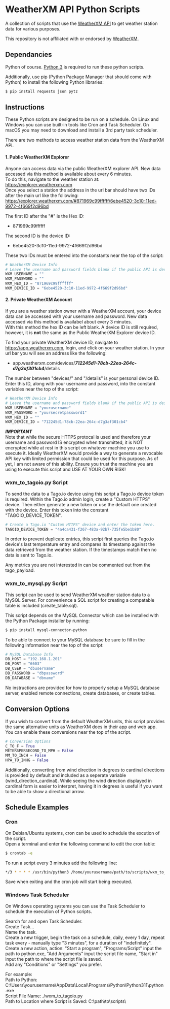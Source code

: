 # WeatherXM API Python Scripts
A collection of scripts that use the [WeatherXM API](https://api.weatherxm.com/api/v1/docs/) to get weather station data for various purposes.  

This repository is not affiliated with or endorsed by [WeatherXM](https://weatherxm.com/).

## Dependancies
Python of course.  [Python 3](https://www.python.org/downloads/) is required to run these python scripts.  

Additionally, use pip (Python Package Manager that should come with Python) to install the following Python libraries:
``` bash
$ pip install requests json pytz
```

## Instructions
These Python scripts are designed to be run on a schedule.  On Linux and Windows you can use built-in tools like Cron and Task Scheduler.  On macOS you may need to download and install a 3rd party task scheduler. 

There are two methods to access weather station data from the WeatherXM API.  

#### __1. Public WeatherXM Explorer__
Anyone can access data via the public WeatherXM explorer API.  New data accessed via this method is available about every 6 minutes.  
To do this, navigate to the weather station at:  
https://explorer.weatherxm.com  
Once you select a station the address in the url bar should have two IDs after the main url like the following:
https://explorer.weatherxm.com/#871969c99ffffff/6ebe4520-3c10-11ed-9972-4f669f2d96bd

The first ID after the "#" is the Hex ID:
* 871969c99ffffff

The second ID is the device ID:
* 6ebe4520-3c10-11ed-9972-4f669f2d96bd

These two IDs must be entered into the constants near the top of the script:
``` python
# WeatherXM Device Info
# Leave the username and password fields blank if the public API is desired.
WXM_USERNAME = ""
WXM_PASSWORD = ""
WXM_HEX_ID = "871969c99ffffff"
WXM_DEVICE_ID = "6ebe4520-3c10-11ed-9972-4f669f2d96bd"
```

#### __2. Private WeatherXM Account__
If you are a weather station owner with a WeatherXM account, your device data can be accessed with your username and password.  New data accessed via this method is availabel about every 3 minutes.  
With this method the hex ID can be left blank.  A device ID is still required, however, it is __not__ the same as the Public WeatherXM Explorer device ID.  

To find your private WeatherXM device ID, navigate to https://app.weatherxm.com, login, and click on your weather station.  In your url bar you will see an address like the following:  
* app.weatherxm.com/devices/__*712245d1-78cb-22ea-264c-d7g3af301cb4*__/details  

The number between "devices/" and "/details" is your personal device ID.  Enter this ID, along with your username and password, into the constant variables near the top of the script:
``` python
# WeatherXM Device Info
# Leave the username and password fields blank if the public API is desired.
WXM_USERNAME = "yourusername"
WXM_PASSWORD = "yoursecretpassword1"
WXM_HEX_ID = ""
WXM_DEVICE_ID = "712245d1-78cb-22ea-264c-d7g3af301cb4"
```
___IMPORTANT___  
Note that while the secure HTTPS protocal is used and therefore your username and password IS encrypted when transmitted, it is NOT encrypted while at rest in this script on whatever machine you use to execute it.  Ideally WeatherXM would provide a way to generate a revocable API key with limited permission that could be used for this purpose.  As of yet, I am not aware of this ability.  Ensure you trust the machine you are using to execute this script and USE AT YOUR OWN RISK!  

### __wxm_to_tagoio.py Script__
To send the data to a Tago.io device using this script a Tago.io device token is required.  Within the Tago.io admin login, create a "Custom HTTPS" device.  Then either generate a new token or use the default one created with the device.  Enter this token into the constant "TAGOIO_DEVICE_TOKEN".
``` python
# Create a Tago.io "Custom HTTPS" device and enter the token here.
TAGOIO_DEVICE_TOKEN = "4a4ca431-f267-483a-92b7-735fe5be1b80"
```

In order to prevent duplicate entries, this script first queries the Tago.io device's last temperature entry and compares its timestamp against the data retrieved from the weather station.  If the timestamps match then no data is sent to Tago.io.    

Any metrics you are not interested in can be commented out from the tago_payload.

### __wxm_to_mysql.py Script__
This script can be used to send WeatherXM weather station data to a MySQL Server.  For convenience a SQL script for creating a compatable table is included (create_table.sql).  

This script depends on the MySQL Connector which can be installed with the Python Package installer by running:
``` bash
$ pip install mysql-connector-python
```

To be able to connect to your MySQL database be sure to fill in the following information near the top of the script:
``` python
# MySQL Database Info
DB_HOST = "192.168.1.201"
DB_PORT = "6603"
DB_USER = "dbusername"
DB_PASSWORD = "dbpassword"
DB_DATABASE = "dbname"
```  

No instructions are provided for how to properly setup a MySQL database server, enabled remote connections, create databases, or create tables.  

## Conversion Options
If you wish to convert from the default WeatherXM units, this script provides the same alternative units as WeatherXM does in their app and web app.  You can enable these conversions near the top of the script.  
``` python
# Conversion Options
C_TO_F = True
METERSPERSECOND_TO_MPH = False
MM_TO_INCH = False
HPA_TO_INHG = False
```
Additionally, converting from wind direction in degrees to cardinal directions is provided by default and included as a seperate variable (wind_direction_cardinal).  While seeing the wind direction displayed in cardinal form is easier to interpret, having it in degrees is useful if you want to be able to show a directional arrow.  

## Schedule Examples
### Cron
On Debian/Ubuntu systems, cron can be used to schedule the excution of the script.  
Open a terminal and enter the following command to edit the cron table:
``` bash
$ crontab -e
```
To run a script every 3 minutes add the following line:
``` bash
*/3 * * * * /usr/bin/python3 /home/yourusername/path/to/scripts/wxm_to_tagoio.py >/dev/null 2>&1
```
Save when exiting and the cron job will start being executed.  

### Windows Task Scheduler
On Windows operating systems you can use the Task Scheduler to schedule the execution of Python scripts.  

Search for and open Task Scheduler.  
Create Task...  
Name the task.  
Create a new trigger, begin the task on a schedule, daily, every 1 day, repeat task every - manually type "3 minutes", for a duration of "indefinitely".  
Create a new action, action: "Start a program", "Programs/Script" input the path to python.exe, "Add Arguments" input the script file name, "Start in" input the path to where the script file is saved.  
Add any "Conditions" or "Settings" you prefer.

For example:  
Path to Python: C:\Users\yourusername\AppData\Local\Programs\Python\Python311\python.exe  
Script File Name: ./wxm_to_tagoio.py  
Path to Location where Script is Saved: C:\path\to\scripts\
